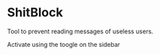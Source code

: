 ShitBlock
=========

Tool to prevent reading messages of useless users.

Activate using the toogle on the sidebar
